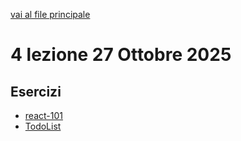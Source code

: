 [vai al file principale](../../Readme.md)

# 4 lezione 27 Ottobre 2025

## Esercizi

- [react-101](Esercizi/react-101)
- [TodoList](Esercizi/TodoList)